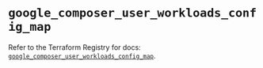 # `google_composer_user_workloads_config_map`

Refer to the Terraform Registry for docs: [`google_composer_user_workloads_config_map`](https://registry.terraform.io/providers/hashicorp/google-beta/6.13.0/docs/resources/google_composer_user_workloads_config_map).
